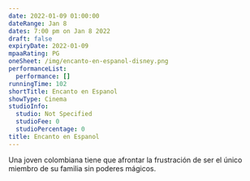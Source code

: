 ```yaml
---
date: 2022-01-09 01:00:00
dateRange: Jan 8
dates: 7:00 pm on Jan 8 2022
draft: false
expiryDate: 2022-01-09
mpaaRating: PG
oneSheet: /img/encanto-en-espanol-disney.png
performanceList:
  performance: []
runningTime: 102
shortTitle: Encanto en Espanol
showType: Cinema
studioInfo:
  studio: Not Specified
  studioFee: 0
  studioPercentage: 0
title: Encanto en Espanol
---
```


Una joven colombiana tiene que afrontar la frustración de ser el único miembro de su familia sin poderes mágicos.